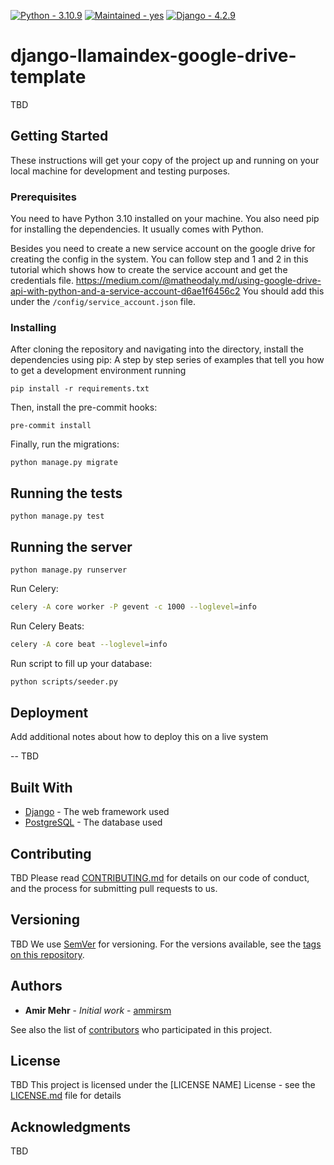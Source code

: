 [![Python - 3.10.9](https://img.shields.io/badge/Python-3.9-blue)](https://www.python.org/downloads/release/python-390/ "Python 3.10")
[![Maintained - yes](https://img.shields.io/badge/Maintained-Yes-green)](https://github.com/0xbow-io/asp-admin-dashboard "The Repository is well Maintained.")
[![Django - 4.2.9](https://img.shields.io/badge/Django-4.2.9-blue)](https://www.djangoproject.com/download/ "Django 4.2.9")


# django-llamaindex-google-drive-template

TBD

## Getting Started

These instructions will get your copy of the project up and running on your local machine for development and testing purposes.


### Prerequisites

You need to have Python 3.10 installed on your machine. You also need pip for installing the dependencies. It usually comes with Python.

Besides you need to create a new service account on the google drive for creating the config in the system.
You can follow step and 1 and 2 in this tutorial which shows how to create the service account and get the credentials file.
https://medium.com/@matheodaly.md/using-google-drive-api-with-python-and-a-service-account-d6ae1f6456c2
You should add this under the `/config/service_account.json` file.

### Installing

After cloning the repository and navigating into the directory, install the dependencies using pip:
A step by step series of examples that tell you how to get a development environment running

```
pip install -r requirements.txt
```

Then, install the pre-commit hooks:

```
pre-commit install
```

Finally, run the migrations:

```
python manage.py migrate
```

## Running the tests

```
python manage.py test
```


## Running the server

```
python manage.py runserver
```

Run Celery:

```bash
celery -A core worker -P gevent -c 1000 --loglevel=info
```

Run Celery Beats:

```bash
celery -A core beat --loglevel=info
```

Run script to fill up your database:

```bash
python scripts/seeder.py
```



## Deployment

Add additional notes about how to deploy this on a live system

-- TBD

## Built With

* [Django](https://www.djangoproject.com/) - The web framework used
* [PostgreSQL](https://www.postgresql.org/) - The database used

## Contributing

TBD
Please read [CONTRIBUTING.md](CONTRIBUTING.md) for details on our code of conduct, and the process for submitting pull requests to us.

## Versioning

TBD
We use [SemVer](http://semver.org/) for versioning. For the versions available, see the [tags on this repository](https://github.com/your/project/tags).

## Authors

* **Amir Mehr** - *Initial work* - [ammirsm](https://github.com/ammirsm)

See also the list of [contributors](https://github.com/ammirsm/llm-email-cleaner/contributors) who participated in this project.

## License

TBD
This project is licensed under the [LICENSE NAME] License - see the [LICENSE.md](LICENSE.md) file for details

## Acknowledgments

TBD
